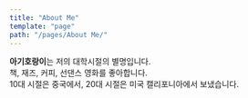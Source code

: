 ```yaml
---
title: "About Me"
template: "page"
path: "/pages/About Me/"
---
```


<div><b>아기호랑이</b>는 저의 대학시절의 별명입니다. </div>
책, 재즈, 커피, 선댄스 영화를 좋아합니다.
<div>10대 시절은 중국에서, 20대 시절은 미국 캘리포니아에서 보냈습니다.</div>